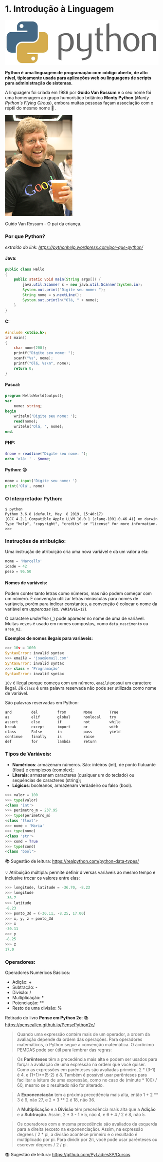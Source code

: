 # 1. Introdução à Linguagem

![](.pastes/2019-09-01-09-11-58.png)

**Python é uma linguagem de programação com código aberto, de alto nível, tipicamente usada para aplicações web ou linguagens de scripts para administração de sistemas.**

A linguagem foi criada em 1989 por **Guido Van Rossum** e o seu nome foi uma homenagem ao grupo humorístico britânico **Monty Python** (*Monty Python's Flying Circus*), embora muitas pessoas façam associação com o réptil do mesmo nome 🐍 .

![guido](.pastes/2019-09-01-19-31-54.png)

Guido Van Rossum - O pai da criança.

### Por que Python?

*extraído do link: https://pythonhelp.wordpress.com/por-que-python/*

#### Java:
``` java
public class Hello
{
    public static void main(String args[]) {
        java.util.Scanner s = new java.util.Scanner(System.in);
        System.out.print("Digite seu nome: ");
        String nome = s.nextLine();
        System.out.println("Olá, " + nome);
    }
}
```
#### C:
``` c
#include <stdio.h>;
int main()
{
    char nome[200];
    printf("Digite seu nome: ");
    scanf("%s", nome);
    printf("Olá, %s\n", nome);
    return 0;
}
```

#### Pascal:
``` pascal
program HelloWorld(output);
var
    nome: string;
begin
    writeln('Digite seu nome: ');
    read(nome);
    writeln('Olá, ', nome);
end.
```

#### PHP:
```php
$nome = readline("Digite seu nome: ");
echo 'olá: ' . $nome;
```

#### Python: 😍
``` python
nome = input('Digite seu nome: ')
print('Olá', nome)
```

### O Interpretador Python:
```
$ python
Python 3.6.8 (default, May  8 2019, 15:40:17)
[GCC 4.2.1 Compatible Apple LLVM 10.0.1 (clang-1001.0.46.4)] on darwin
Type "help", "copyright", "credits" or "license" for more information.
>>>
```

### Instruções de atribuição:

Uma instrução de atribuição cria uma nova variável e dá um valor a ela:

``` python
nome = 'Marcello'
idade = 42
peso = 96.50
```

#### Nomes de variáveis:

Podem conter tanto letras como números, mas não podem começar com um número. É convenção utilizar letras minúsculas para nomes de variáveis, porém para indicar constantes, a convenção é colocar o nome da variável em *uppercase* (ex. `VARIAVEL=12`).

O caractere *underline* (_) pode aparecer no nome de uma de variável. Muitas vezes é usado em nomes compostos, como `data_nascimento` ou `area_m2`.

**Exemplos de nomes ilegais para variáveis:**

``` python
>>> 10v = 1000
SyntaxError: invalid syntax
>>> email@ = 'joao@email.com'
SyntaxError: invalid syntax
>>> class = 'Programação'
SyntaxError: invalid syntax
```

`10v` é ilegal porque começa com um número, `email@` possui um caractere ilegal. Já `class` é uma palavra reservada não pode ser utilizada como nome de variável.

São palavras reservadas em Python:

```
and         del         from        None        True
as          elif        global      nonlocal    try
assert      else        if          not         while
break       except      import      or          with
class       False       in          pass        yield
continue    finally     is          raise
def         for         lambda      return
```

### Tipos de Variáveis:

- **Numéricos**: armazenam números. São: inteiros (int), de ponto flutuante (float) e complexos (complex);
- **Literais**: armazenam caracteres (qualquer um do teclado) ou sequências de caracteres (string);
- **Lógicos**: booleanos, armazenam verdadeiro ou falso (bool).

``` python
>>> valor = 100
>>> type(valor)
<class 'int'>
>>> perimetro_m = 237.95
>>> type(perimetro_m)
<class 'float'>
>>> nome = 'Maria'
>>> type(nome)
<class 'str'>
>>> cond = True
>>> type(cond)
<class 'bool'>
```

📚  Sugestão de leitura:  https://realpython.com/python-data-types/

💡 Atribuição múltipla: permite definir diversas variáveis ao mesmo tempo e inclusive trocar os valores entre elas:

```python
>>> longitude, latitude = -36.70, -8.23
>>> longitude
-36.7
>>> latitude
-8.23
>>> ponto_3d = (-30.11, -8.25, 17.00)
>>> x, y, z = ponto_3d
>>> x
-30.11
>>> y
-8.25
>>> z
17.0
```

### Operadores:

Operadores Numéricos Básicos:

- Adição: +
- Subtração: -
- Divisão: /
- Multiplicação: *
- Potenciação: **
- Resto de uma divisão: %

Retirado do livro **Pense em Python 2e**: 📚  https://penseallen.github.io/PensePython2e/

> Quando uma expressão contém mais de um operador, a ordem da avaliação depende da ordem das operações. Para operadores matemáticos, o Python segue a convenção matemática. O acrônimo PEMDAS pode ser útil para lembrar das regras:

> Os **Parênteses** têm a precedência mais alta e podem ser usados para forçar a avaliação de uma expressão na ordem que você quiser. Como as expressões em parênteses são avaliadas primeiro, 2 * (3-1) é 4, e (1+1)**(5-2) é 8. Também é possível usar parênteses para facilitar a leitura de uma expressão, como no caso de (minute * 100) / 60, mesmo se o resultado não for alterado.

> A **Exponenciação** tem a próxima precedência mais alta, então 1 + 2 ** 3 é 9, não 27, e 2 * 3 ** 2 é 18, não 36.

> A **Multiplicação** e a **Divisão** têm precedência mais alta que a **Adição** e a **Subtração**. Assim, 2 * 3 - 1 é 5, não 4, e 6 + 4 / 2 é 8, não 5.

> Os operadores com a mesma precedência são avaliados da esquerda para a direita (exceto na exponenciação). Assim, na expressão degrees / 2 * pi, a divisão acontece primeiro e o resultado é multiplicado por pi. Para dividir por 2π, você pode usar parênteses ou escrever degrees / 2 / pi.

📚  Sugestão de leitura:  https://github.com/PyLadiesSP/Cursos
